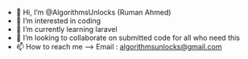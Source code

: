 - 👋 Hi, I’m @AlgorithmsUnlocks (Ruman Ahmed)
- 👀 I’m interested in coding
- 🌱 I’m currently learning laravel
- 💞️ I’m looking to collaborate on submitted code for all who need this
- 📫 How to reach me --> Email : algorithmsunlocks@gmail.com

